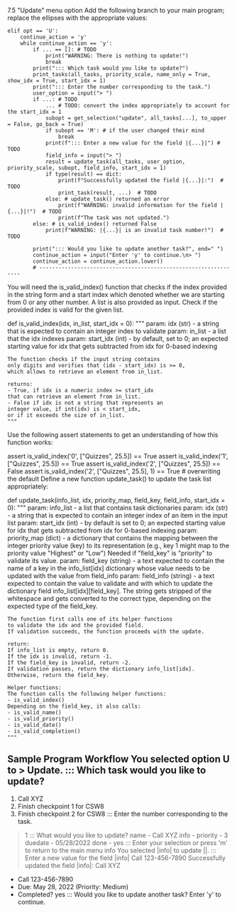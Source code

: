 7.5 "Update" menu option
Add the following branch to your main program; replace the ellipses with the appropriate values:

    elif opt == 'U':
        continue_action = 'y'
        while continue_action == 'y':
            if ... == []: # TODO
                print("WARNING: There is nothing to update!")
                break
            print("::: Which task would you like to update?")
            print_tasks(all_tasks, priority_scale, name_only = True, show_idx = True, start_idx = 1)
            print("::: Enter the number corresponding to the task.")
            user_option = input("> ")
            if ...: # TODO
                ... # TODO: convert the index appropriately to account for the start_idx = 1
                subopt = get_selection("update", all_tasks[...], to_upper = False, go_back = True)
                if subopt == 'M': # if the user changed their mind
                    break
                print(f"::: Enter a new value for the field |{...}|") # TODO
                field_info = input("> ")
                result = update_task(all_tasks, user_option, priority_scale, subopt, field_info, start_idx = 1)
                if type(result) == dict:
                    print(f"Successfully updated the field |{...}|:")  # TODO
                    print_task(result, ...)  # TODO
                else: # update_task() returned an error
                    print(f"WARNING: invalid information for the field |{...}|!")  # TODO
                    print(f"The task was not updated.")
            else: # is_valid_index() returned False
                print(f"WARNING: |{...}| is an invalid task number!")  # TODO

            print("::: Would you like to update another task?", end=" ")
            continue_action = input("Enter 'y' to continue.\n> ")
            continue_action = continue_action.lower()      
            # ----------------------------------------------------------------
You will need the is_valid_index() function that checks if the index provided in the string form and a start index which denoted whether we are starting from 0 or any other number. A list is also provided as input. Check if the provided index is valid for the given list.

def is_valid_index(idx, in_list, start_idx = 0):
    """
    param: idx (str) - a string that is expected to
            contain an integer index to validate
    param: in_list - a list that the idx indexes
    param: start_idx (int) - by default, set to 0;
            an expected starting value for idx that
            gets subtracted from idx for 0-based indexing

    The function checks if the input string contains
    only digits and verifies that (idx - start_idx) is >= 0,
    which allows to retrieve an element from in_list.

    returns:
    - True, if idx is a numeric index >= start_idx
    that can retrieve an element from in_list.
    - False if idx is not a string that represents an 
    integer value, if int(idx) is < start_idx,
    or if it exceeds the size of in_list.
    """
Use the following assert statements to get an understanding of how this function works:

assert is_valid_index('0', ["Quizzes", 25.5]) == True
assert is_valid_index('1', ["Quizzes", 25.5]) == True
assert is_valid_index('2', ["Quizzes", 25.5]) == False
assert is_valid_index('2', ["Quizzes", 25.5], 1) == True # overwriting the default
Define a new function update_task() to update the task list appropriately:

def update_task(info_list, idx, priority_map, field_key, field_info, start_idx = 0):
    """
    param: info_list - a list that contains task dictionaries
    param: idx (str) - a string that is expected to contain an integer
            index of an item in the input list
    param: start_idx (int) - by default is set to 0;
            an expected starting value for idx that gets subtracted
            from idx for 0-based indexing
    param: priority_map (dict) - a dictionary that contains the mapping
            between the integer priority value (key) to its representation
            (e.g., key 1 might map to the priority value "Highest" or "Low")
            Needed if "field_key" is "priority" to validate its value.
    param: field_key (string) - a text expected to contain the name
            of a key in the info_list[idx] dictionary whose value needs to 
            be updated with the value from field_info
    param: field_info (string) - a text expected to contain the value
            to validate and with which to update the dictionary field
            info_list[idx][field_key]. The string gets stripped of the
            whitespace and gets converted to the correct type, depending
            on the expected type of the field_key.

    The function first calls one of its helper functions
    to validate the idx and the provided field.
    If validation succeeds, the function proceeds with the update.

    return:
    If info_list is empty, return 0.
    If the idx is invalid, return -1.
    If the field_key is invalid, return -2.
    If validation passes, return the dictionary info_list[idx].
    Otherwise, return the field_key.

    Helper functions:
    The function calls the following helper functions:
    - is_valid_index()
    Depending on the field_key, it also calls:
    - is_valid_name()
    - is_valid_priority()
    - is_valid_date()
    - is_valid_completion()
    """
Sample Program Workflow
You selected option U to > Update.
::: Which task would you like to update?
------------------------------------------
1. Call XYZ
2. Finish checkpoint 1 for CSW8
3. Finish checkpoint 2 for CSW8
::: Enter the number corresponding to the task.
> 1
::: What would you like to update?
name - Call XYZ
info - 
priority - 3
duedate - 05/28/2022
done - yes
::: Enter your selection or press 'm' to return to the main menu
> info
You selected |info| to update ||.
::: Enter a new value for the field |info|
> Call 123-456-7890
Successfully updated the field |info|:
Call XYZ
  * Call 123-456-7890
  * Due: May 28, 2022  (Priority: Medium)
  * Completed? yes
::: Would you like to update another task? Enter 'y' to continue.
>